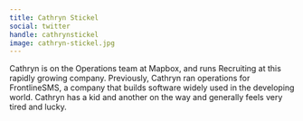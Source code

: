 ```yaml
---
title: Cathryn Stickel
social: twitter
handle: cathrynstickel
image: cathryn-stickel.jpg
---
```


Cathryn is on the Operations team at Mapbox, and runs Recruiting at this rapidly growing company. Previously, Cathryn ran operations for FrontlineSMS, a company that builds software widely used in the developing world. Cathryn has a kid and another on the way and generally feels very tired and lucky.